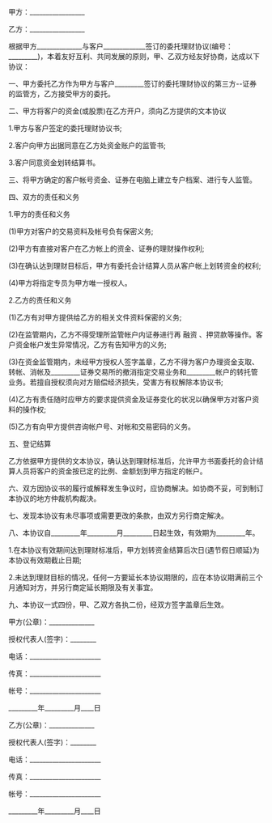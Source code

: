 
 


甲方：_________________


乙方：_________________


根据甲方______________与客户_____________签订的委托理财协议(编号：_________)，本着友好互利、共同发展的原则，甲、乙双方经友好协商，达成以下协议：


一、甲方委托乙方作为甲方与客户_________签订的委托理财协议的第三方--证券的监管方，乙方接受甲方的委托。


二、甲方将客户的资金(或股票)在乙方开户，须向乙方提供的文本协议


1.甲方与客户签定的委托理财协议书;


2.客户向甲方出据同意在乙方处资金账户的监管书;


3.客户同意资金划转结算书。


三、将甲方确定的客户帐号资金、证券在电脑上建立专户档案、进行专人监管。


四、双方的责任和义务


1.甲方的责任和义务


(1)甲方对客户的交易资料及帐号负有保密义务;


(2)甲方有直接对客户在乙方帐上的资金、证券的理财操作权利;


(3)在确认达到理财目标后，甲方有委托会计结算人员从客户帐上划转资金的权利;


(4)甲方将指定专员为甲方唯一授权人。


2.乙方的责任和义务


(1)乙方有对甲方提供给乙方的相关文件资料保密的义务;


(2)在监管期内，乙方不得受理所监管帐户内证券进行再
融资
、押贷款等操作。客户资金帐户发生异常情况，乙方有告知甲方的义务;


(3)在资金监管期内，未经甲方授权人签字盖章，乙方不得为客户办理资金支取、转帐、消帐及_________证券交易所的撤消指定交易业务和_________帐户的转托管业务。若擅自授权须向对方赔偿经济损失，受害方有权解除本协议书;


(4)乙方有责任随时应甲方的要求提供资金及证券变化的状况以确保甲方对客户资料的操作权;


(5)乙方有向甲方提供咨询帐户号、对帐和交易密码的义务。


五、登记结算


乙方依据甲方提供的文本协议，确认达到理财标准后，允许甲方书面委托的会计结算人员将客户的资金按已定的比例、金额划到甲方指定的帐户。


六、双方因协议书的履行或解释发生争议时，应协商解决。如协商不妥，可到制订本协议的地方仲裁机构裁决。


七、发现本协议有未尽事项或需要更改的条款，由双方另行商定解决。


八、本协议自_________年_________月_________日起生效，有效期为_________年。


1.在本协议有效期间达到理财标准后，甲方划转资金结算后次日(遇节假日顺延)为本协议有效期截止日期;


2.未达到理财目标的情况，任何一方要延长本协议期限的，应在本协议期满前三个月通知对方，并另行商定延长期限及有关事宜。


九、本协议一式四份，甲、乙双方各执二份，经双方签字盖章后生效。


甲方(公章)：______________


授权代表人(签字)：________


电话：______________________


传真：______________________


帐号：______________________


_________年_________月____日


乙方(公章)：______________


授权代表人(签字)：________


电话：______________________


传真：______________________


帐号：______________________


_________年_________月____日
 


 

 
 
 
 
 
  


  
 

  


  


  
 
 
 
 

